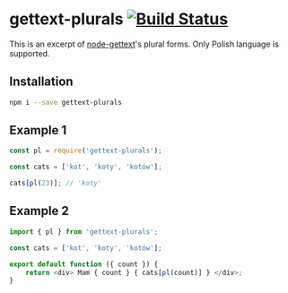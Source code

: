 # gettext-plurals [![Build Status](https://travis-ci.org/msn0/gettext-plurals.svg?branch=master)](http://travis-ci.org/msn0/gettext-plurals)

This is an excerpt of [node-gettext](https://github.com/alexanderwallin/node-gettext)'s plural forms. Only Polish language is supported.

## Installation

```sh
npm i --save gettext-plurals
```

## Example 1

```js
const pl = require('gettext-plurals');

const cats = ['kot', 'koty', 'kotów'];

cats[pl(23)]; // 'koty' 
```

## Example 2

```js
import { pl } from 'gettext-plurals';

const cats = ['kot', 'koty', 'kotów'];

export default function ({ count }) {
    return <div> Mam { count } { cats[pl(count)] } </div>;
}
```
